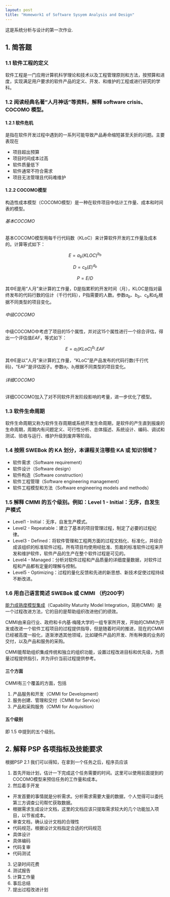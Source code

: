 ```yaml
---
layout: post
title: "Homework1 of Software Sysyem Analysis and Design"
---
```

这是系统分析与设计的第一次作业.

## 1. 简答题
### 1.1 软件工程的定义
软件工程是一门应用计算机科学理论和技术以及工程管理原则和方法，按预算和进度，实现满足用户要求的软件产品的定义、开发、和维护的工程或进行研究的学科。

### 1.2 阅读经典名著“人月神话”等资料，解释 software crisis、COCOMO 模型。
#### 1.2.1 软件危机
是指在软件开发过程中遇到的一系列可能导致产品寿命缩短甚至夭折的问题。主要表现在
- 项目超出预算
- 项目时间成本过高
- 软件质量低下
- 软件通常不符合需求
- 项目无法管理且代码难维护

#### 1.2.2 COCOMO模型
构造性成本模型（COCOMO模型）是一种在软件项目中估计工作量、成本和时间表的模型。
###### 基本COCOMO
基本COCOMO模型用每千行代码数（KLoC）来计算软件开发的工作量及成本的。计算等式如下：

$$E = a_b(KLOC)^{b_b}$$

$$D = c_b(E)^{d_b}$$

$$P = E / D$$

其中E是用“人月”来计算的工作量，D是指累积的开发时间（月），KLOC是指对最终发布的代码行数的估计（千行代码），P指需要的人数。参数$a_b$、$b_b$、$c_b$和$d_b$根据不同类型的项目变化。
###### 中级COCOMO
中级COCOMO中考虑了项目的15个属性，并对这15个属性进行一个综合评估，得出一个评估值$EAF$，等式如下：

$$E = a_i(KLoC)^{b_i}.EAF$$

其中E是以“人月”来计算的工作量，“KLoC”是产品发布的代码行数(千行代码)，“EAF”是评估因子。参数$a_i$、$b_i$根据不同类型的项目变化。

###### 详细COCOMO
详细COCOMO加入了对不同软件开发阶段影响的考量，进一步优化了模型。

### 1.3 软件生命周期
软件生命周期又称为软件生存周期或系统开发生命周期，是软件的产生直到报废的生命周期，周期内有问题定义、可行性分析、总体描述、系统设计、编码、调试和测试、验收与运行、维护升级到废弃等阶段。

### 1.4 按照 SWEBok 的 KA 划分，本课程关注哪些 KA 或 知识领域？
- 软件需求（Software requirement）
- 软件设计（Software design）
- 软件构造（Software construction）
- 软件工程管理（Software engineering management）
- 软件工程模型和方法（Software engineering models and methods）

### 1.5 解释 CMMI 的五个级别。例如：Level 1 - Initial：无序，自发生产模式
- Level1 - Initial：无序，自发生产模式。
- Level2 - Repeatable：建立了基本的项目管理过程，制定了必要的过程纪律。
- Level3 - Defined：将软件管理和工程两方面的过程文档化、标准化，并综合成该组织的标准软件过程。所有项目均使用经批准、剪裁的标准软件过程来开发和维护软件，软件产品的生产在整个软件过程是可见的。
- Level4 - Managed：分析对软件过程和产品质量的详细度量数据，对软件过程和产品都有定量的理解与控制。
- Level5 - Optimizing：过程的量化反馈和先进的新思想、新技术促使过程持续不断改进。

### 1.6 用自己语言简述 SWEBok 或 CMMI （约200字）
[能力成熟度模型集成](https://zh.wikipedia.org/wiki/%E8%83%BD%E5%8A%9B%E6%88%90%E7%86%9F%E5%BA%A6%E6%A8%A1%E5%9E%8B%E9%9B%86%E6%88%90#%E6%A6%82%E8%BF%B0)（Capability Maturity Model Integration，简称CMMI）是一个过程改进方法，它的目的是帮助组织改进他们的绩效。

CMMI由来自行业、政府和卡内基·梅隆大学的一组专家所开发，开始的CMMI为开发或改进一个软件工程项目的过程提供指导，但是随着时间的推进，现在的CMMI已经被高度一般化，逐渐渗透其他领域，比如硬件产品的开发、所有种类的业务的交付，以及产品和服务的采购。

CMMI能帮助组织集成传统和独立的组织功能，设置过程改进目标和优先级，为质量过程提供指引，并为评价当前过程提供参考。
#### 三个方面
CMMI有三个覆盖的方面，包括
1. 产品服务和开发（CMMI for Development）
2. 服务创建、管理和交付（CMMI for Service）
3. 产品和采购服务（CMMI for Acquisition）
#### 五个级别
即 1.5 中提到的五个级别。

## 2. 解释 PSP 各项指标及技能要求
根据PSP 2.1 我们可以得知，在拿到一个任务之后，程序员应该
1. 首先开始计划，估计一下完成这个任务需要的时间。这里可以使用前面提到的COCOMO模型来预估任务的工作量和成本。
2. 然后着手开发
- 开发首要的事情就是分析需求。分析需求需要大量的数据，个人觉得可以委托第三方调查公司帮忙获取数据。
- 根据需求生成设计文档，这里的文档应该只提取需求较大的几个功能加入项目，以节省成本。
- 审查文档，确认设计文档的合理性
- 代码规范，根据设计文档指定合适的代码规范
- 具体设计
- 具体编码
- 代码复审
- 代码测试

3. 记录时间花费
4. 测试报告
5. 计算工作量
6. 事后总结
7. 提出过程改进计划
